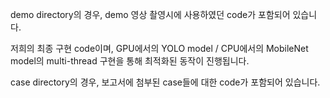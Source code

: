 demo directory의 경우, demo 영상 촬영시에 사용하였던 code가 포함되어 있습니다.  

저희의 최종 구현 code이며, GPU에서의 YOLO model / CPU에서의 MobileNet model의 multi-thread 구현을 통해 최적화된 동작이 진행됩니다.  

case directory의 경우, 보고서에 첨부된 case들에 대한 code가 포함되어 있습니다.

